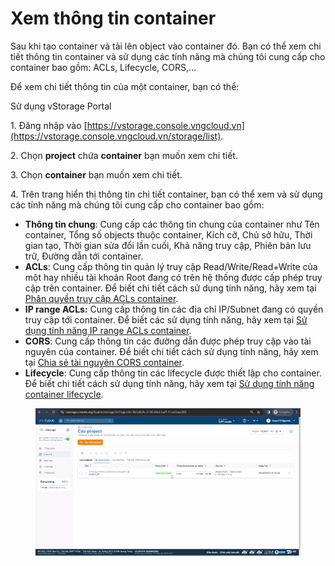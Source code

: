 # Xem thông tin container

Sau khi tạo container và tải lên object vào container đó. Bạn có thể xem chi tiết thông tin container và sử dụng các tính năng mà chúng tôi cung cấp cho container bao gồm: ACLs, Lifecycle, CORS,...&#x20;

Để xem chi tiết thông tin của một container, bạn có thể:&#x20;

&#x20;Sử dụng vStorage Portal

1\. Đăng nhập vào [https://vstorage.console.vngcloud.vn](https://vstorage.console.vngcloud.vn/storage/list).

2\. Chọn **project** chứa **container** bạn muốn xem chi tiết.

3\. Chọn **container** bạn muốn xem chi tiết.

4\. Trên trang hiển thị thông tin chi tiết container, bạn có thể xem và sử dụng các tính năng mà chúng tôi cung cấp cho container bao gồm:

* **Thông tin chung**: Cung cấp các thông tin chung của container như Tên container, Tổng số objects thuộc container, Kích cỡ, Chủ sở hữu, Thời gian tạo, Thời gian sửa đổi lần cuối, Khả năng truy cập, Phiên bản lưu trữ, Đường dẫn tới container.
* **ACLs**: Cung cấp thông tin quản lý truy cập Read/Write/Read+Write của một hay nhiều tài khoản Root đang có trên hệ thống được cấp phép truy cập trên container. Để biết chi tiết cách sử dụng tính năng, hãy xem tại [Phân quyền truy cập ACLs container](https://docs.vngcloud.vn/pages/viewpage.action?pageId=49648513).
* **IP range ACLs:** Cung cấp thông tin các địa chỉ IP/Subnet đang có quyền truy cập tới container. Để biết các sử dụng tính năng, hãy xem tại [Sử dụng tính năng IP range ACLs container](https://docs.vngcloud.vn/pages/viewpage.action?pageId=59802032).
* **CORS**: Cung cấp thông tin các đường dẫn được phép truy cập vào tài nguyên của container. Để biết chi tiết cách sử dụng tính năng, hãy xem tại [Chia sẻ tài nguyên CORS container](https://docs.vngcloud.vn/pages/viewpage.action?pageId=49648515).
* **Lifecycle**: Cung cấp thông tin các lifecycle được thiết lập cho container. Để biết chi tiết cách sử dụng tính năng, hãy xem tại [Sử dụng tính năng container lifecycle](https://docs.vngcloud.vn/pages/viewpage.action?pageId=49648517).

<figure><img src="../../../../.gitbook/assets/Xem_thong_tin_container.gif" alt=""><figcaption></figcaption></figure>
